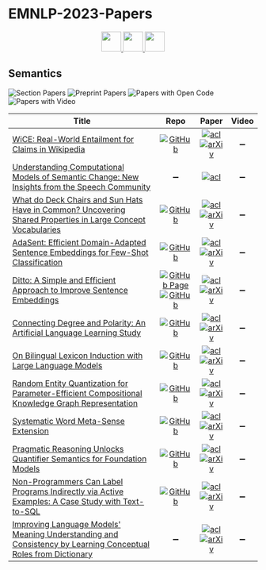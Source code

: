 # EMNLP-2023-Papers

<div align="center">
    <a href="https://github.com/DmitryRyumin/EMNLP-2023-Papers/blob/main/sections/resources-and-evaluation.md">
        <img src="https://cdn.jsdelivr.net/gh/DmitryRyumin/NewEraAI-Papers@main/images/left.svg" width="40" alt="" />
    </a>
    <a href="https://github.com/DmitryRyumin/EMNLP-2023-Papers/">
        <img src="https://cdn.jsdelivr.net/gh/DmitryRyumin/NewEraAI-Papers@main/images/home.svg" width="40" alt="" />
    </a>
    <a href="https://github.com/DmitryRyumin/EMNLP-2023-Papers/blob/main/sections/sentiment-stylistic-analysis.md">
        <img src="https://cdn.jsdelivr.net/gh/DmitryRyumin/NewEraAI-Papers@main/images/right.svg" width="40" alt="" />
    </a>
</div>

## Semantics

![Section Papers](https://img.shields.io/badge/Section%20Papers-12-42BA16) ![Preprint Papers](https://img.shields.io/badge/Preprint%20Papers-11-b31b1b) ![Papers with Open Code](https://img.shields.io/badge/Papers%20with%20Open%20Code-10-1D7FBF) ![Papers with Video](https://img.shields.io/badge/Papers%20with%20Video-0-FF0000)

<!-- 345, 391 -->
| **Title** | **Repo** | **Paper** | **Video** |
|-----------|:--------:|:---------:|:---------:|
| [WiCE: Real-World Entailment for Claims in Wikipedia](https://aclanthology.org/2023.emnlp-main.470) | [![GitHub](https://img.shields.io/github/stars/ryokamoi/wice?style=flat)](https://github.com/ryokamoi/wice) | [![acl](https://img.shields.io/badge/pdf-ACL%20Anthology-CBCBCC.svg)](https://aclanthology.org/2023.emnlp-main.470.pdf) <br /> [![arXiv](https://img.shields.io/badge/arXiv-2303.01432-b31b1b.svg)](http://arxiv.org/abs/2303.01432) | :heavy_minus_sign: |
| [Understanding Computational Models of Semantic Change: New Insights from the Speech Community](https://aclanthology.org/2023.emnlp-main.572) | :heavy_minus_sign: | [![acl](https://img.shields.io/badge/pdf-ACL%20Anthology-CBCBCC.svg)](https://aclanthology.org/2023.emnlp-main.572.pdf) | :heavy_minus_sign: |
| [What do Deck Chairs and Sun Hats Have in Common? Uncovering Shared Properties in Large Concept Vocabularies](https://aclanthology.org/2023.emnlp-main.654) | [![GitHub](https://img.shields.io/github/stars/amitgajbhiye/concept_commonality?style=flat)](https://github.com/amitgajbhiye/concept_commonality) | [![acl](https://img.shields.io/badge/pdf-ACL%20Anthology-CBCBCC.svg)](https://aclanthology.org/2023.emnlp-main.654.pdf) <br /> [![arXiv](https://img.shields.io/badge/arXiv-2310.14793-b31b1b.svg)](http://arxiv.org/abs/2310.14793) | :heavy_minus_sign: |
| [AdaSent: Efficient Domain-Adapted Sentence Embeddings for Few-Shot Classification](https://aclanthology.org/2023.emnlp-main.208) | [![GitHub](https://img.shields.io/github/stars/UKPLab/AdaSent?style=flat)](https://github.com/UKPLab/AdaSent) | [![acl](https://img.shields.io/badge/pdf-ACL%20Anthology-CBCBCC.svg)](https://aclanthology.org/2023.emnlp-main.208.pdf) <br /> [![arXiv](https://img.shields.io/badge/arXiv-2311.00408-b31b1b.svg)](http://arxiv.org/abs/2311.00408) | :heavy_minus_sign: |
| [Ditto: A Simple and Efficient Approach to Improve Sentence Embeddings](https://aclanthology.org/2023.emnlp-main.359) | [![GitHub Page](https://img.shields.io/badge/GitHub-Page-159957.svg?style=flat)](https://github.com/alibaba-damo-academy/SpokenNLP/tree/main/ditto) <br /> [![GitHub](https://img.shields.io/github/stars/alibaba-damo-academy/SpokenNLP?style=flat)](https://github.com/alibaba-damo-academy/SpokenNLP) | [![acl](https://img.shields.io/badge/pdf-ACL%20Anthology-CBCBCC.svg)](https://aclanthology.org/2023.emnlp-main.359.pdf) <br /> [![arXiv](https://img.shields.io/badge/arXiv-2305.10786-b31b1b.svg)](http://arxiv.org/abs/2305.10786) | :heavy_minus_sign: |
| [Connecting Degree and Polarity: An Artificial Language Learning Study](https://aclanthology.org/2023.emnlp-main.938) | [![GitHub](https://img.shields.io/github/stars/altsoph/artificial_degree_modifiers?style=flat)](https://github.com/altsoph/artificial_degree_modifiers) | [![acl](https://img.shields.io/badge/pdf-ACL%20Anthology-CBCBCC.svg)](https://aclanthology.org/2023.emnlp-main.938.pdf) <br /> [![arXiv](https://img.shields.io/badge/arXiv-2109.06333-b31b1b.svg)](http://arxiv.org/abs/2109.06333) | :heavy_minus_sign: |
| [On Bilingual Lexicon Induction with Large Language Models](https://aclanthology.org/2023.emnlp-main.595) | [![GitHub](https://img.shields.io/github/stars/cambridgeltl/prompt4bli?style=flat)](https://github.com/cambridgeltl/prompt4bli) | [![acl](https://img.shields.io/badge/pdf-ACL%20Anthology-CBCBCC.svg)](https://aclanthology.org/2023.emnlp-main.595.pdf) <br /> [![arXiv](https://img.shields.io/badge/arXiv-2310.13995-b31b1b.svg)](http://arxiv.org/abs/2310.13995) | :heavy_minus_sign: |
| [Random Entity Quantization for Parameter-Efficient Compositional Knowledge Graph Representation](https://aclanthology.org/2023.emnlp-main.177) | [![GitHub](https://img.shields.io/github/stars/JiaangL/RandomQuantization?style=flat)](https://github.com/JiaangL/RandomQuantization) | [![acl](https://img.shields.io/badge/pdf-ACL%20Anthology-CBCBCC.svg)](https://aclanthology.org/2023.emnlp-main.177.pdf) <br /> [![arXiv](https://img.shields.io/badge/arXiv-2310.15797-b31b1b.svg)](http://arxiv.org/abs/2310.15797) | :heavy_minus_sign: |
| [Systematic Word Meta-Sense Extension](https://aclanthology.org/2023.emnlp-main.675) | [![GitHub](https://img.shields.io/github/stars/jadeleiyu/sworme?style=flat)](https://github.com/jadeleiyu/sworme) | [![acl](https://img.shields.io/badge/pdf-ACL%20Anthology-CBCBCC.svg)](https://aclanthology.org/2023.emnlp-main.675.pdf) <br /> [![arXiv](https://img.shields.io/badge/arXiv-2311.13029-b31b1b.svg)](http://arxiv.org/abs/2311.13029) | :heavy_minus_sign: |
| [Pragmatic Reasoning Unlocks Quantifier Semantics for Foundation Models](https://aclanthology.org/2023.emnlp-main.38) | [![GitHub](https://img.shields.io/github/stars/Nativeatom/PRESQUE?style=flat)](https://github.com/Nativeatom/PRESQUE) | [![acl](https://img.shields.io/badge/pdf-ACL%20Anthology-CBCBCC.svg)](https://aclanthology.org/2023.emnlp-main.38.pdf) <br /> [![arXiv](https://img.shields.io/badge/arXiv-2311.04659-b31b1b.svg)](http://arxiv.org/abs/2311.04659) | :heavy_minus_sign: |
| [Non-Programmers Can Label Programs Indirectly via Active Examples: A Case Study with Text-to-SQL](https://aclanthology.org/2023.emnlp-main.312) | [![GitHub](https://img.shields.io/github/stars/ruiqi-zhong/EMNLP23-APEL?style=flat)](https://github.com/ruiqi-zhong/EMNLP23-APEL) | [![acl](https://img.shields.io/badge/pdf-ACL%20Anthology-CBCBCC.svg)](https://aclanthology.org/2023.emnlp-main.312.pdf) <br /> [![arXiv](https://img.shields.io/badge/arXiv-2205.12422-b31b1b.svg)](http://arxiv.org/abs/2205.12422) | :heavy_minus_sign: |
| [Improving Language Models' Meaning Understanding and Consistency by Learning Conceptual Roles from Dictionary](https://aclanthology.org/2023.emnlp-main.527) | :heavy_minus_sign: | [![acl](https://img.shields.io/badge/pdf-ACL%20Anthology-CBCBCC.svg)](https://aclanthology.org/2023.emnlp-main.527.pdf) <br /> [![arXiv](https://img.shields.io/badge/arXiv-2310.15541-b31b1b.svg)](http://arxiv.org/abs/2310.15541) | :heavy_minus_sign: |
